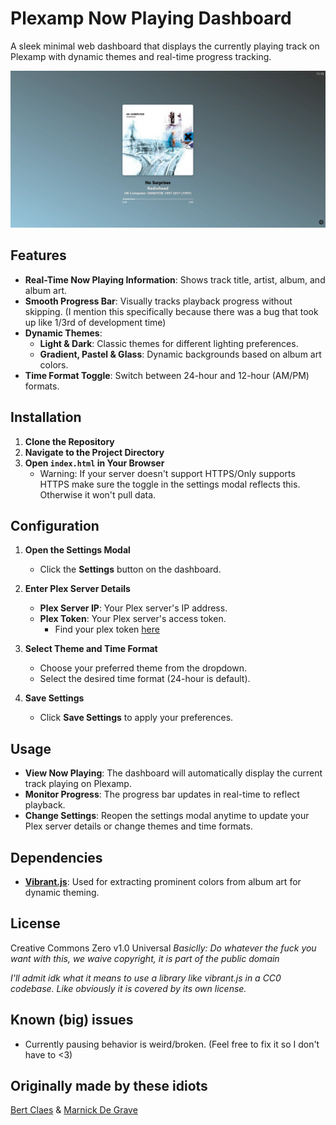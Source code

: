 # Plexamp Now Playing Dashboard

A sleek minimal web dashboard that displays the currently playing track on Plexamp with dynamic themes and real-time progress tracking.

![Alt text](Screenshot_gradient.png)


## Features

- **Real-Time Now Playing Information**: Shows track title, artist, album, and album art.
- **Smooth Progress Bar**: Visually tracks playback progress without skipping. (I mention this specifically because there was a bug that took up like 1/3rd of development time)
- **Dynamic Themes**:
  - **Light & Dark**: Classic themes for different lighting preferences.
  - **Gradient, Pastel & Glass**: Dynamic backgrounds based on album art colors.
- **Time Format Toggle**: Switch between 24-hour and 12-hour (AM/PM) formats.

## Installation

1. **Clone the Repository**
2. **Navigate to the Project Directory**
3. **Open `index.html` in Your Browser**
   - Warning: If your server doesn't support HTTPS/Only supports HTTPS make sure the toggle in the settings modal reflects this. Otherwise it won't pull data.

## Configuration

1. **Open the Settings Modal**
   - Click the **Settings** button on the dashboard.

2. **Enter Plex Server Details**
   - **Plex Server IP**: Your Plex server's IP address.
   - **Plex Token**: Your Plex server's access token.
     - Find your plex token [here](https://support.plex.tv/articles/204059436-finding-an-authentication-token-x-plex-token/)

3. **Select Theme and Time Format**
   - Choose your preferred theme from the dropdown.
   - Select the desired time format (24-hour is default).

4. **Save Settings**
   - Click **Save Settings** to apply your preferences.

## Usage

- **View Now Playing**: The dashboard will automatically display the current track playing on Plexamp.
- **Monitor Progress**: The progress bar updates in real-time to reflect playback.
- **Change Settings**: Reopen the settings modal anytime to update your Plex server details or change themes and time formats.

## Dependencies

- **[Vibrant.js](https://github.com/Vibrant-Colors/node-vibrant)**: Used for extracting prominent colors from album art for dynamic theming.

## License

Creative Commons Zero v1.0 Universal
_Basiclly: Do whatever the fuck you want with this, we waive copyright, it is part of the public domain_

_I'll admit idk what it means to use a library like vibrant.js in a CC0 codebase. Like obviously it is covered by its own license._

## Known (big) issues
- Currently pausing behavior is weird/broken. (Feel free to fix it so I don't have to <3)

## Originally made by these idiots
[Bert Claes](https://github.com/claesbert/) & [Marnick De Grave](https://github.com/protobear)
